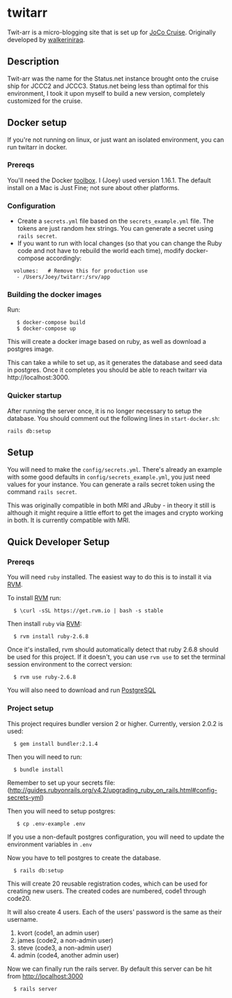 # twitarr

Twit-arr is a micro-blogging site that is set up for [JoCo Cruise](https://jococruise.com/). Originally developed by [walkeriniraq](https://github.com/walkeriniraq/twitarr).

## Description

Twit-arr was the name for the Status.net instance brought onto the cruise ship for JCCC2 and JCCC3. Status.net being
less than optimal for this environment, I took it upon myself to build a new version, completely customized for
the cruise.

## Docker setup
If you're not running on linux, or just want an isolated environment, you can run twitarr in docker.

### Prereqs

You'll need the Docker [toolbox](https://www.docker.com/docker-toolbox).  I (Joey) used version 1.16.1.  The default install on a Mac is Just Fine; not sure about other platforms.

### Configuration
* Create a `secrets.yml` file based on the `secrets_example.yml` file. The tokens are just random hex strings. You can generate a secret using `rails secret`.
* If you want to run with local changes (so that you can change the Ruby code and not have to rebuild the world each time), modify docker-compose accordingly:
```
  volumes:   # Remove this for production use
   - /Users/Joey/twitarr:/srv/app
```

### Building the docker images
Run:
```
   $ docker-compose build
   $ docker-compose up
```

This will create a docker image based on ruby, as well as download a postgres image.

This can take a while to set up, as it generates the database and seed data in postgres.
Once it completes you should be able to reach twitarr via http://localhost:3000.

### Quicker startup
After running the server once, it is no longer necessary to setup the database. You should comment out the following lines in `start-docker.sh`:
```
rails db:setup
```

## Setup

You will need to make the `config/secrets.yml`.
There's already an example with some good defaults in `config/secrets_example.yml`, you just need values for your instance. You
can generate a rails secret token using the command `rails secret`.

This was originally compatible in both MRI and JRuby - in theory it still is although it might require a little effort to
get the images and crypto working in both. It is currently compatible with MRI.

## Quick Developer Setup

### Prereqs

You will need `ruby` installed.  The easiest way to do this is to install it via [RVM](http://rvm.io/).

To install [RVM](http://rvm.io/) run:

```
  $ \curl -sSL https://get.rvm.io | bash -s stable
```

Then install `ruby` via [RVM](http://rvm.io/):

```
  $ rvm install ruby-2.6.8
```

Once it's installed, rvm should automatically detect that ruby 2.6.8 should be used for this project. If it doesn't, you can use `rvm use` to set the terminal session environment to the correct version:

```
  $ rvm use ruby-2.6.8
```

You will also need to download and run [PostgreSQL](https://www.postgresql.org/)

### Project setup
This project requires bundler version 2 or higher. Currently, version 2.0.2 is used:

```
  $ gem install bundler:2.1.4
```

Then you will need to run:

```
  $ bundle install
```

Remember to set up your secrets file: (http://guides.rubyonrails.org/v4.2/upgrading_ruby_on_rails.html#config-secrets-yml)

Then you will need to setup postgres:

```
   $ cp .env-example .env
```

If you use a non-default postgres configuration, you will need to update the environment variables in `.env`

Now you have to tell postgres to create the database.

```
  $ rails db:setup
```

This will create 20 reusable registration codes, which can be used for creating new users. The created codes are numbered, code1 through code20.

It will also create 4 users.  Each of the users' password is the same as their username.

1. kvort (code1, an admin user)
2. james (code2, a non-admin user)
3. steve (code3, a non-admin user)
4. admin (code4, another admin user)


Now we can finally run the rails server.  By default this server can be hit from [http://localhost:3000](http://localhost:3000)

```
  $ rails server
```
